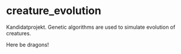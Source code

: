 creature_evolution
==================

Kandidatprojekt. Genetic algorithms are used to simulate evolution of creatures.


Here be dragons!